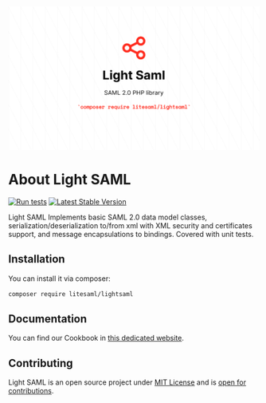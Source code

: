 <p align="center">
  <img src="/art/banner.png" alt="LightSAML banner">
</p>

# About Light SAML

[![Run tests](https://github.com/litesaml/lightsaml/actions/workflows/run_tests.yml/badge.svg)](https://github.com/litesaml/lightsaml/actions/workflows/run_tests.yml)
[![Latest Stable Version](https://poser.pugx.org/litesaml/lightsaml/v/stable)](https://packagist.org/packages/litesaml/lightsaml)

Light SAML Implements basic SAML 2.0 data model classes, serialization/deserialization to/from xml with XML security and
certificates support, and message encapsulations to bindings. Covered with unit tests.

## Installation

You can install it via composer:

```bash
composer require litesaml/lightsaml
```

## Documentation

You can find our Cookbook in [this dedicated website](https://litesaml.github.io).

## Contributing

Light SAML is an open source project under [MIT License](https://github.com/litesaml/lightsaml/blob/master/LICENSE.md) and is [open for contributions](https://github.com/litesaml/lightsaml/blob/master/CONTRIBUTING.md).
